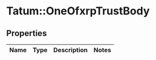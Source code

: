 # Tatum::OneOfxrpTrustBody

## Properties
Name | Type | Description | Notes
------------ | ------------- | ------------- | -------------

